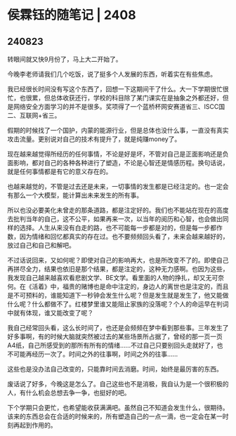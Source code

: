 # 侯霖钰的随笔记 | 2408

## 240823

转眼间就又快9月份了，马上大二开始了。

今晚李老师请我们几个吃饭，说了挺多个人发展的东西，听着实在有些焦虑。

我已经很长时间没有写这个东西了，回想一下这期间干了什么。大一下学期很忙很忙，也很累，但总体收获还行，学校的科目除了某门课实在是抽象之外都还好，但是网络安全方面学习的并不是很多。奖项得了一个蓝桥杯网安赛道省三、ISCC国二、互联网+省三。

假期的时候找了一个国护，内蒙的能源行业，但是总体也没什么事，一直没有真实攻击流量。更别说对自己的技术有提升了，就是纯赚money了。

现在越来越觉得所经历的任何事情，不论是好是坏，不管对自己是正面影响还是负面影响，都对自己的各种各种进行了塑造，不论是心智还是情感历程。换句话说，就是任何事情都是有它的意义存在的。

也越来越觉的，不管是过去还是未来，一切事情的发生都是已经注定的。也一定会有那么一个大模型，能计算出未来发生的所有事。

所以也没必要美化未曾走的那条道路，都是注定好的。我们也不能站在现在的高度去批判当年的自己，这不公平，如果再来一次，以当年的阅历和心智，也会做出同样的选择。人生从来没有白走的路，也不可能每一步都是对的，但是每一步都作数，因为情绪和回忆都真实的存在过。也不要频频回头看了，未来会越来越好的，放过自己和自己和解吧。

不过话说回来，又如何呢？即使对自己的影响再大，也是所改变不了的。即使自己再拼尽全力，结果也依旧是那个结果，都是注定的，这种无力感啊。也因为这些，我发现自己越来越喜欢看悲剧文学、BE文学。看里面的人物的挣扎，却又无可奈何。在《活着》中，福贵的赌博也是命中注定的，身边人的离世也是注定的，而且是不可预料的，谁能知道下一秒钟会发生什么呢？但是发生就是发生了，他又能做什么呢？什么都做不了。红楼梦里谁又能阻止家族的没落呢？个人的命运早在判词中就有体现，谁又能改变了呢？

我自己经常回头看，这么长时间了，也还是会频频在梦中看到那些事。三年发生了好多事啊，有的时候大脑就突然被过去的某些场景所占据了，曾经的那一页一页A4纸，自己所感受到的那所有所有的情绪……不过自己只要别回头走就好了，也不可能再经历一次了。时间之外的往事啊，时间之外的往事……

这些也是没办法自己改变的，只能靠时间去消磨。时间，始终是最厉害的东西。

废话说了好多，今晚这是怎么了。自己这些也不是消极，我自认为是一个很积极的人，有什么机会总想去争一争，也挺好的吧。

下个学期只会更忙，也希望能收获满满吧。虽然自己不知道会发生什么，很期待。该来的东西总会在合适的时候来的，所有塑造自己的一点一滴，也一定会在某一时刻再起到作用的。